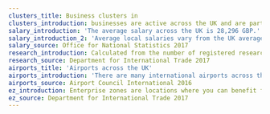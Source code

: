 ```yaml
---
clusters_title: Business clusters in
clusters_introduction: businesses are active across the UK and are particularly well-represented in
salary_introduction: 'The average salary across the UK is 28,296 GBP.'
salary_introduction_2: 'Average local salaries vary from the UK average as follows.'
salary_source: Office for National Statistics 2017
research_introduction: Calculated from the number of registered research centres in each area.
research_source: Department for International Trade 2017
airports_title: 'Airports across the UK'
airports_introduction: 'There are many international airports across the UK. These are the top 20 by passenger numbers.'
airports_source: Airport Council International 2016
ez_introduction: Enterprise zones are locations where you can benefit from incentives such as discounted business rates and simplified planning processes.
ez_source: Department for International Trade 2017
---
```


